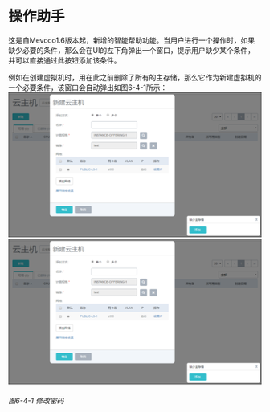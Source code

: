 # 操作助手
这是自Mevoco1.6版本起，新增的智能帮助功能。当用户进行一个操作时，如果缺少必要的条件，那么会在UI的左下角弹出一个窗口，提示用户缺少某个条件，并可以直接通过此按钮添加该条件。

例如在创建虚拟机时，用在此之前删除了所有的主存储，那么它作为新建虚拟机的一个必要条件，该窗口会自动弹出如图6-4-1所示：![](/assets/6-4-1.png)
![png](../images/6-4-1.png "图6-4-1  修改密码")
###### 图6-4-1 修改密码